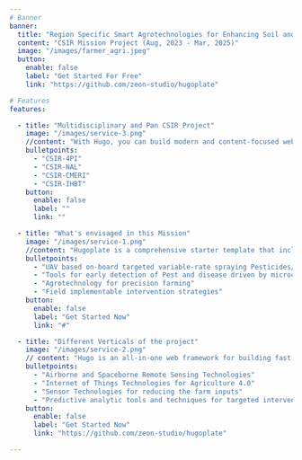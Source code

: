 ```yaml
---
# Banner
banner:
  title: "Region Specific Smart Agrotechnologies for Enhancing Soil and Plant Health"
  content: "CSIR Mission Project (Aug, 2023 - Mar, 2025)"
  image: "/images/farmer_agri.jpeg"
  button:
    enable: false 
    label: "Get Started For Free"
    link: "https://github.com/zeon-studio/hugoplate"

# Features
features:

  - title: "Multidisciplinary and Pan CSIR Project"
    image: "/images/service-3.png"
    //content: "With Hugo, you can build modern and content-focused websites without sacrificing performance or ease of use."
    bulletpoints:
      - "CSIR-4PI"
      - "CSIR-NAL"
      - "CSIR-CMERI"
      - "CSIR-IHBT"
    button:
      enable: false
      label: ""
      link: ""

  - title: "What's envisaged in this Mission"
    image: "/images/service-1.png"
    //content: "Hugoplate is a comprehensive starter template that includes everything you need to get started with your Hugo project. What's Included in Hugoplate"
    bulletpoints:
      - "UAV based on-board targeted variable-rate spraying Pesticides/fertilizer-Prototype"
      - "Tools for early detection of Pest and disease driven by microclimate observations"
      - "Agrotechnology for precision farming"
      - "Field implementable intervention strategies"
    button:
      enable: false
      label: "Get Started Now"
      link: "#"

  - title: "Different Verticals of the project"
    image: "/images/service-2.png"
    // content: "Hugo is an all-in-one web framework for building fast, content-focused websites. It offers a range of exciting features for developers and website creators. Some of the key features are:"
    bulletpoints:
      - "Airborne and Spaceborne Remote Sensing Technologies"
      - "Internet of Things Technologies for Agriculture 4.0"
      - "Sensor Technologies for reducing the farm inputs"
      - "Predictive analytic tools and techniques for targeted interventions"
    button:
      enable: false 
      label: "Get Started Now"
      link: "https://github.com/zeon-studio/hugoplate"

---
```

